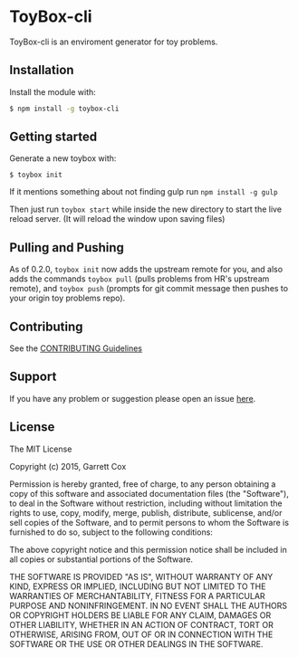 # ToyBox-cli

ToyBox-cli is an enviroment generator for toy problems.

## Installation
Install the module with:

```bash
$ npm install -g toybox-cli
```

## Getting started

Generate a new toybox with:
```
$ toybox init
```
If it mentions something about not finding gulp run `npm install -g gulp`

Then just run `toybox start` while inside the new directory to start
the live reload server. (It will reload the window upon saving files)

## Pulling and Pushing
As of 0.2.0, `toybox init` now adds the upstream remote for you, and also adds
the commands `toybox pull` (pulls problems from HR's upstream remote),
and `toybox push` (prompts for git commit message then pushes to your 
origin toy problems repo).

## Contributing

See the [CONTRIBUTING Guidelines](https://github.com/garrettjoecox/toybox-cli/blob/master/CONTRIBUTING.md)

## Support
If you have any problem or suggestion please open an issue [here](https://github.com/garrettjoecox/toybox-cli/issues).

## License

The MIT License

Copyright (c) 2015, Garrett Cox

Permission is hereby granted, free of charge, to any person
obtaining a copy of this software and associated documentation
files (the "Software"), to deal in the Software without
restriction, including without limitation the rights to use,
copy, modify, merge, publish, distribute, sublicense, and/or sell
copies of the Software, and to permit persons to whom the
Software is furnished to do so, subject to the following
conditions:

The above copyright notice and this permission notice shall be
included in all copies or substantial portions of the Software.

THE SOFTWARE IS PROVIDED "AS IS", WITHOUT WARRANTY OF ANY KIND,
EXPRESS OR IMPLIED, INCLUDING BUT NOT LIMITED TO THE WARRANTIES
OF MERCHANTABILITY, FITNESS FOR A PARTICULAR PURPOSE AND
NONINFRINGEMENT. IN NO EVENT SHALL THE AUTHORS OR COPYRIGHT
HOLDERS BE LIABLE FOR ANY CLAIM, DAMAGES OR OTHER LIABILITY,
WHETHER IN AN ACTION OF CONTRACT, TORT OR OTHERWISE, ARISING
FROM, OUT OF OR IN CONNECTION WITH THE SOFTWARE OR THE USE OR
OTHER DEALINGS IN THE SOFTWARE.


